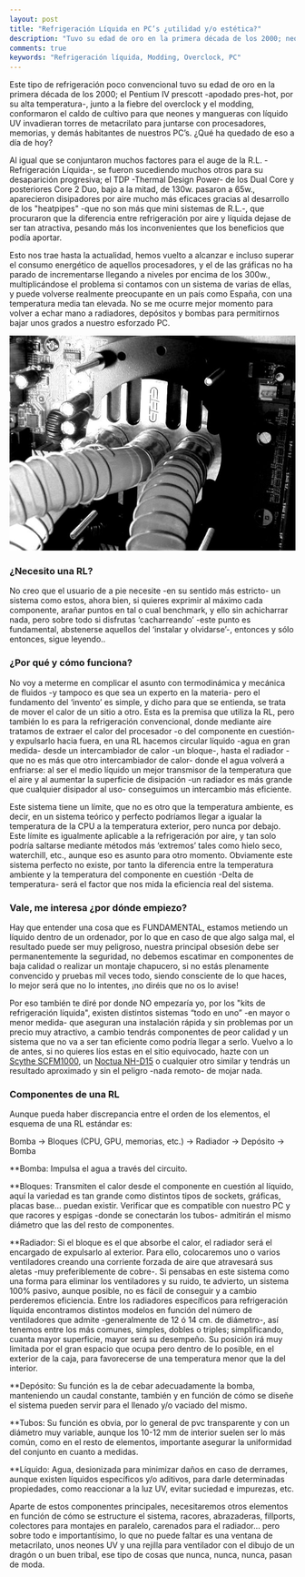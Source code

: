 ```yaml
---
layout: post
title: "Refrigeración Líquida en PC’s ¿utilidad y/o estética?"
description: "Tuvo su edad de oro en la primera década de los 2000; neones y mangueras con líquido UV invadieran torres de metacrilato para juntarse con procesadores, memorias, y demás habitantes de nuestros PC’s. ¿Qué ha quedado de eso a día de hoy?"
comments: true
keywords: "Refrigeración líquida, Modding, Overclock, PC"
---
```


Este tipo de refrigeración poco convencional tuvo su edad de oro en la primera década de los 2000; el Pentium IV prescott -apodado pres-hot, por su alta temperatura-, junto a la fiebre del overclock y el modding, conformaron el caldo de cultivo para que neones y mangueras con líquido UV invadieran torres de metacrilato para juntarse con procesadores, memorias, y demás habitantes de nuestros PC’s. ¿Qué ha quedado de eso a día de hoy?
<!--more-->
Al igual que se conjuntaron muchos factores para el auge de la R.L. -Refrigeración Líquida-, se fueron sucediendo muchos otros para su desaparición progresiva; el TDP -Thermal Design Power- de los Dual Core y posteriores Core 2 Duo, bajo a la mitad, de 130w. pasaron a 65w., aparecieron disipadores por aire mucho más eficaces gracias al desarrollo de los "heatpipes" -que no son más que mini sistemas de R.L.-, que procuraron que la diferencia entre refrigeración por aire y líquida dejase de ser tan atractiva, pesando más los inconvenientes que los beneficios que podía aportar.

Esto nos trae hasta la actualidad, hemos vuelto a alcanzar e incluso superar el consumo energético de aquellos procesadores, y el de las gráficas no ha parado de incrementarse llegando a niveles por encima de los 300w., multiplicándose el problema si contamos con un sistema de varias de ellas, y puede volverse realmente preocupante en un país como España, con una temperatura media tan elevada. No se me ocurre mejor momento para volver a echar mano a radiadores, depósitos y bombas para permitirnos bajar unos grados a nuestro esforzado PC.

<p align="center">
<img src="/assets/images/RL.jpg" title="CC modif. from Flickr Enrico" alt="Ref. Líquida" />
</p>

### ¿Necesito una RL?

No creo que el usuario de a pie necesite -en su sentido más estricto- un sistema como estos, ahora bien, si quieres exprimir al máximo cada componente, arañar puntos en tal o cual benchmark, y ello sin achicharrar nada, pero sobre todo si disfrutas ‘cacharreando’ -este punto es fundamental, abstenerse aquellos del ‘instalar y olvidarse’-, entonces y sólo entonces, sigue leyendo..

### ¿Por qué y cómo funciona?

No voy a meterme en complicar el asunto con termodinámica y mecánica de fluidos -y tampoco es que sea un experto en la materia- pero el fundamento del ‘invento’ es simple, y dicho para que se entienda, se trata de mover el calor de un sitio a otro. Esta es la premisa que utiliza la RL, pero también lo es para la refrigeración convencional, donde mediante aire tratamos de extraer el calor del procesador -o del componente en cuestión- y expulsarlo hacia fuera, en una RL hacemos circular líquido -agua en gran medida- desde un intercambiador de calor -un bloque-, hasta el radiador -que no es más que otro intercambiador de calor- donde el agua volverá a enfriarse: al ser el medio líquido un mejor transmisor de la temperatura que el aire y al aumentar la superficie de disipación -un radiador es más grande que cualquier disipador al uso- conseguimos un intercambio más eficiente.

Este sistema tiene un límite, que no es otro que la temperatura ambiente, es decir, en un sistema teórico y perfecto podríamos llegar a igualar la temperatura de la CPU a la temperatura exterior, pero nunca por debajo. Este límite es igualmente aplicable a la refrigeración por aire, y tan solo podría saltarse mediante métodos más ‘extremos’ tales como hielo seco, waterchill, etc., aunque eso es asunto para otro momento. Obviamente este sistema perfecto no existe, por tanto la diferencia entre la temperatura ambiente y la temperatura del componente en cuestión -Delta de temperatura- será el factor que nos mida la eficiencia real del sistema.

### Vale, me interesa ¿por dónde empiezo?

Hay que entender una cosa que es FUNDAMENTAL, estamos metiendo un líquido dentro de un ordenador, por lo que en caso de que algo salga mal, el resultado puede ser muy peligroso, nuestra principal obsesión debe ser permanentemente la seguridad, no debemos escatimar en componentes de baja calidad o realizar un montaje chapucero, si no estás plenamente convencido y pruebas mil veces todo, siendo consciente de lo que haces, lo mejor será que no lo intentes, ¡no diréis que no os lo avise!

Por eso también te diré por donde NO empezaría yo, por los "kits de refrigeración líquida", existen distintos sistemas “todo en uno” -en mayor o menor medida- que aseguran una instalación rápida y sin problemas por un precio muy atractivo, a cambio tendrás componentes de peor calidad y un sistema que no va a ser tan eficiente como podría llegar a serlo. Vuelvo a lo de antes, si no quieres líos estas en el sitio equivocado, hazte con un [Scythe SCFM1000](https://www.amazon.es/Scythe-SCFM1000-refrigeradora-color-negro/dp/B016XLGATE/ref=as_li_ss_tl?SubscriptionId=AKIAILSHYYTFIVPWUY6Q&linkCode=ll1&tag=&linkId=80d2545f1143fa861a022de9c030c487), un [Noctua NH-D15](https://www.amazon.es/Noctua-NH-D15-Ventilador-di%C3%A1metro-ventilador/dp/B00L7UZMAK/ref=as_li_ss_tl?s=computers&ie=UTF8&qid=1496166496&sr=1-1&keywords=noctua&linkCode=ll1&tag=igr04-21&linkId=28f42004c78d4217b269b57fe02d50ed) o cualquier otro similar y tendrás un resultado aproximado y sin el peligro -nada remoto- de mojar nada.

### Componentes de una RL

Aunque pueda haber discrepancia entre el orden de los elementos, el esquema de una RL estándar es:

Bomba -> Bloques (CPU, GPU, memorias, etc.) -> Radiador -> Depósito -> Bomba

**Bomba: Impulsa el agua a través del circuito.

**Bloques: Transmiten el calor desde el componente en cuestión al líquido, aquí la variedad es tan grande como distintos tipos de sockets, gráficas, placas base… puedan existir. Verificar que es compatible con nuestro PC y que racores y espigas -donde se conectarán los tubos- admitirán el mismo diámetro que las del resto de componentes.

**Radiador: Si el bloque es el que absorbe el calor, el radiador será el encargado de expulsarlo al exterior. Para ello, colocaremos uno o varios ventiladores creando una corriente forzada de aire que atravesará sus aletas -muy preferiblemente de cobre-. Si pensabas en este sistema como una forma para eliminar los ventiladores y su ruido, te advierto, un sistema 100% pasivo, aunque posible, no es fácil de conseguir y a cambio perderemos eficiencia. Entre los radiadores específicos para refrigeración líquida encontramos distintos modelos en función del número de ventiladores que admite -generalmente de 12 ó 14 cm. de diámetro-, así tenemos entre los más comunes, simples, dobles o triples; simplificando, cuanta mayor superficie, mayor será su desempeño. Su posición irá muy limitada por el gran espacio que ocupa pero dentro de lo posible, en el exterior de la caja, para favorecerse de una temperatura menor que la del interior. 

**Depósito: Su función es la de cebar adecuadamente la bomba, manteniendo un caudal constante, también y en función de cómo se diseñe el sistema pueden servir para el llenado y/o vaciado del mismo.

**Tubos: Su función es obvia, por lo general de pvc transparente y con un diámetro muy variable, aunque los 10-12 mm de interior suelen ser lo más común, como en el resto de elementos, importante asegurar la uniformidad del conjunto en cuanto a medidas.

**Líquido: Agua, desionizada para minimizar daños en caso de derrames, aunque existen líquidos específicos y/o aditivos, para darle determinadas propiedades, como reaccionar a la luz UV, evitar suciedad e impurezas, etc.

Aparte de estos componentes principales, necesitaremos otros elementos en función de cómo se estructure el sistema, racores, abrazaderas, fillports, colectores para montajes en paralelo, carenados para el radiador... pero sobre todo e importantísimo, lo que no puede faltar es una ventana de metacrilato, unos neones UV y una rejilla para ventilador con el dibujo de un dragón o un buen tribal, ese tipo de cosas que nunca, nunca, nunca, pasan de moda.
